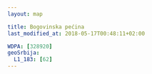 ```yaml
---
layout: map

title: Bogovinska pećina
last_modified_at: 2018-05-17T00:48:11+02:00

WDPA: [328920]
geoSrbija:
  L1_183: [62]
---
```

